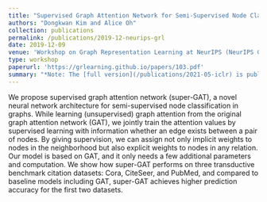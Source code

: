 ```yaml
---
title: "Supervised Graph Attention Network for Semi-Supervised Node Classification"
authors: "Dongkwan Kim and Alice Oh"
collection: publications
permalink: /publications/2019-12-neurips-grl
date: 2019-12-09
venue: 'Workshop on Graph Representation Learning at NeurIPS (NeurIPS GRL)'
type: workshop
paperurl: 'https://grlearning.github.io/papers/103.pdf'
summary: "*Note: The [full version](/publications/2021-05-iclr) is published at ICLR 2021.*"
---
```


We propose supervised graph attention network  (super-GAT), a novel neural network architecture for semi-supervised node classification in graphs. While learning (unsupervised) graph attention from the original graph attention network (GAT), we jointly train the attention values by supervised learning with information whether an edge exists between a pair of nodes. By giving supervision, we can assign not only implicit weights to nodes in the neighborhood but also explicit weights to nodes in any relation. Our model is based on GAT, and it only needs a few additional parameters and computation. We show how super-GAT performs on three transductive benchmark citation datasets: Cora, CiteSeer, and PubMed, and compared to baseline models including GAT, super-GAT achieves higher prediction accuracy for the first two datasets.